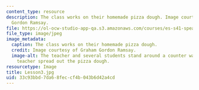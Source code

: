 ```yaml
---
content_type: resource
description: The class works on their homemade pizza dough. Image courtesy of Graham
  Gordon Ramsay.
file: https://ol-ocw-studio-app-qa.s3.amazonaws.com/courses/es-s41-speak-italian-with-your-mouth-full-spring-2012/33c93bbd7da68feccf4b043b6d42a4cd_Lesson3.jpg
file_type: image/jpeg
image_metadata:
  caption: The class works on their homemade pizza dough.
  credit: Image courtesy of Graham Gordon Ramsay.
  image-alt: The teacher and several students stand around a counter watching the
    teacher spread out the pizza dough.
resourcetype: Image
title: Lesson3.jpg
uid: 33c93bbd-7da6-8fec-cf4b-043b6d42a4cd
---
```

